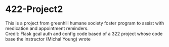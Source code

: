 # 422-Project2
This is a project from greenhill humane society foster program to assist with medication and appointment reminders.  
Credit: Flask gcal auth and config code based of a 322 project whose code base the instructor (Michal Young) wrote